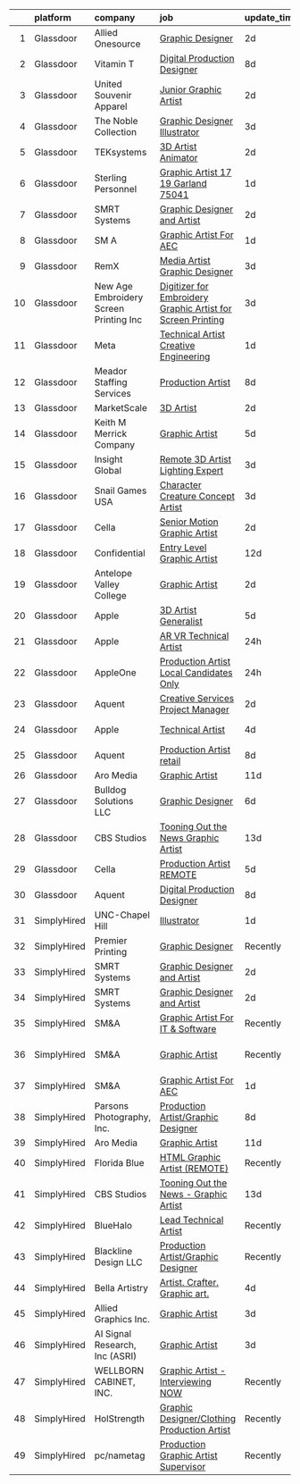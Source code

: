 

|    | platform    | company                                  | job                                                                                                                                                                                                                                                                                                                                                                                                                                                                                                                                                                                                                                                                                                                                                                                                                                                                                                                                                                                                                                                                                                                                                                                                                                                                                                                                                                                                                                                       | update_time   | location                   |
|---:|:------------|:-----------------------------------------|:----------------------------------------------------------------------------------------------------------------------------------------------------------------------------------------------------------------------------------------------------------------------------------------------------------------------------------------------------------------------------------------------------------------------------------------------------------------------------------------------------------------------------------------------------------------------------------------------------------------------------------------------------------------------------------------------------------------------------------------------------------------------------------------------------------------------------------------------------------------------------------------------------------------------------------------------------------------------------------------------------------------------------------------------------------------------------------------------------------------------------------------------------------------------------------------------------------------------------------------------------------------------------------------------------------------------------------------------------------------------------------------------------------------------------------------------------------|:--------------|:---------------------------|
|  1 | Glassdoor   | Allied Onesource                         | [Graphic Designer](https://www.glassdoor.com/partner/jobListing.htm?pos=115&ao=1110586&s=58&guid=00000182771346228b339ddb667d295b&src=GD_JOB_AD&t=SR&vt=w&ea=1&cs=1_27720b82&cb=1659855128385&jobListingId=1008054579692&cpc=D69957E0862862E0&jrtk=3-0-1g9rh6hi6klvu801-1g9rh6hilh4en800-af42e3d52e744af9--6NYlbfkN0CK-8nPx1PXKPyVwi8YM4tCpnZRQ_DYusyN8hYEsp4F2XPfB-QtKAUSL9EmgeoF99gvBOMqQNuWjjfzoSopjUEK90tRf35D9mVcK9MRv7QLQ2LA7pR-9b8NctBIdo6VmrxIeB1NAcHRd0Z1Tx56A3BBjHmmkjJiY2Y1E4dnO-b7I3xVkxPmHKJEug9Yh0oiX_ALtcRZP36nV9OyD_lAqz6JD0kSWhWX-dxLGdzM-5iUCm9wvG5mrVq1BjIMsfSZ_8QbMj_pEiHt3tD-38wr0zgPeNveknitq9SeG6Z4LJHqnfKdz7DP9ozTxjchcytMUxPQcrzi8AvCzj7d_qFnaTdhCIOhhpuzPLP7uy-8WaJxRY3u4gFMNn1D4-xI60wCVUDEmaitndNylASnf0rae1IfHUxe-eTjU9ub7B4sIXT2m5Ni5HXSOb1ICpCfis1RIPpSxUBGsf4OLiSzrWUuRneldrM282o9CTE_JvxdB2emwbAQ6P9j9QWLdpDmlHF6_Zcyi1M2HI8MyxylyNXN9kKajtNcHmKgq1mo7T5MXKlPgwtCBvtYL2uL)                                                                                                                                                                                                                                                                                                                                                                                                                                                                                                                                               | 2d            | Kansas City, MO            |
|  2 | Glassdoor   | Vitamin T                                | [Digital Production Designer](https://www.glassdoor.com/partner/jobListing.htm?pos=123&ao=1110586&s=58&guid=00000182771346228b339ddb667d295b&src=GD_JOB_AD&t=SR&vt=w&cs=1_5d288ede&cb=1659855128386&jobListingId=1008038558203&cpc=F41FEAB56D215062&jrtk=3-0-1g9rh6hi6klvu801-1g9rh6hilh4en800-0b28829f4bd3d0ef--6NYlbfkN0DMrcEu7yrtATojKJA7cEzGQ3FdRGWLh0CZQInL4ECGI6k5tN82kdM0OKoro5eXmjpbPmk1f5YwH-U8sNZ9vwYDSq7NIA3v2pgwkd2khJGuQdhVP4oj6pbmLrHZ5fdsvbQpcM8qrC_W_XGQD7e-BOya_9Z7bGsf_wzHLqtA_-uZOjtuzQQRXHy4GOfUQHv0VpoHGLcUJ21EFVY-yX9tASXyjWbsOwb9_nzbaRZpqjknCw35I4fRH7m56-YveraTkf5tc29_rkPnq9_Tjih-Q8WJ9rDmYBvQRIq8WT9CND1Ot6cgpBKChBFHxM1Mas95kS0KHWeg5F9r0Q_V9qProLkRc7xRzJhJkrqIunY-JgnOSxU1BnY6ivDOAkaTQ0vvdavxETPBEavWxp3bh0BvdXk9oAmI1OpXOKMHiL3kE17NJlLTDx7mNNAARU--RtVDDcvULV3_gL9daESubmYVm5AZ)                                                                                                                                                                                                                                                                                                                                                                                                                                                                                                                                                                                                                                         | 8d            | Remote                     |
|  3 | Glassdoor   | United Souvenir   Apparel                | [Junior Graphic Artist](https://www.glassdoor.com/partner/jobListing.htm?pos=105&ao=1110586&s=58&guid=00000182771346228b339ddb667d295b&src=GD_JOB_AD&t=SR&vt=w&ea=1&cs=1_761c5c87&cb=1659855128383&jobListingId=1008053178361&cpc=6A22310A23505C64&jrtk=3-0-1g9rh6hi6klvu801-1g9rh6hilh4en800-53f62254368600f8--6NYlbfkN0DqtTiBmFnpelE2HvJlzS7KOEPV9kKHHJFBSjR05D1YleUoZXCtCppM1UsoEkezxcaWnm40Ckd5RzmEONSwlIzsy4VHWB4-R3TkrGNry6TFNt2UKrO3rnGwO-nB-l09vyhvGKwLwQ-dEYe-rAKAhDwLHtWV6HPbcfjZtxwzeWzoDnYlIZP4olHXnKncntl44jggQGBNj88bIdGodQyQEf4Osg6TEeccvCL0uNMLTB2BdQ8Nqamud5lptXlyF5DuygIK0eaJ0zHBqmj7GlhQ1cEuq4wKSV9ayF-7sHpk55TiKwbXezOezK9QeSv4k4nQ0bTzoqPBx_ohGqM6X_-bIQ8k1Ley6IpF-OPV6X1NMU4NtXN2z30Mh5B2cZ2zOFtbHNPNiaGE9cNdR6rh7b84R186AU6nIvK0XPqn63NTPb44YiE25nEVwNMfC2C6qknPPGtjrO0QcFEVywc4YLFl9jNs46NHZPeKHRzKjDOM4m6ShGDWGQm2Hb-VE4sIhTRUHS8%3D)                                                                                                                                                                                                                                                                                                                                                                                                                                                                                                                                                                                            | 2d            | Belcamp, MD                |
|  4 | Glassdoor   | The Noble Collection                     | [Graphic Designer Illustrator](https://www.glassdoor.com/partner/jobListing.htm?pos=108&ao=1110586&s=58&guid=00000182771346228b339ddb667d295b&src=GD_JOB_AD&t=SR&vt=w&ea=1&cs=1_3bfa973b&cb=1659855128383&jobListingId=1008050241473&cpc=07D58528F3898F33&jrtk=3-0-1g9rh6hi6klvu801-1g9rh6hilh4en800-faeb56d8098e195a--6NYlbfkN0BQwH7wD2gC4RSkNIv97hJpZ1fz2K5fEvY6JqhS7ap604x0dQkWfTzFOUdK1sLnxDlNFoVuKgfe2U2-vE_gCDOWhQ8ccCjGojzEgP2sgHKmahFYv1ceStdZHV3OtjX_rrM3svPTqfuWypqkSnuC9xFnt8eTc--ky8F4VGHM5jn1SlHHA-pfPGNnFBZFY8cpN1CbB9a77Bi_WOhAK_7OkK8uMQLAqdogqksUBLLkYVZhvyJScvt145MsMKawM_5KmX8B-6X-oLzD0M_LvnpZRkuGVkR6-N-kD1FezAtEbjXQSr4ODsYJXCaMMEohZdGuYnejIKASvSW-eDRSTT7TirQkytFuDXibe_MpbB-fZqGqy7HbPVvKifHVqVK3h0JlKLJ3tTjyZG-Fnb7e3IGloLYlT--frLVHGHaYw-z59E39bgwW_WSv9bFoYOKu6QkCOefRAOkuasQjA3eBDy-2u7QdUsX7HY_36XR8GCIpkWiQv8EMwfLvETjcM6PNMiNpxkJMLIU90wHAuA%3D%3D)                                                                                                                                                                                                                                                                                                                                                                                                                                                                                                                                                                       | 3d            | Reston, VA                 |
|  5 | Glassdoor   | TEKsystems                               | [3D Artist Animator](https://www.glassdoor.com/partner/jobListing.htm?pos=125&ao=1110586&s=58&guid=00000182771346228b339ddb667d295b&src=GD_JOB_AD&t=SR&vt=w&cs=1_065242ed&cb=1659855128386&jobListingId=1008052827030&cpc=2CAED5C921A5F994&jrtk=3-0-1g9rh6hi6klvu801-1g9rh6hilh4en800-6413361a8ab8be12--6NYlbfkN0AuKz8EBO1xHDEL7V2YF9xF3dC_I9B9i-Zw2Jh8clPMK3KTieKealHQMRxLfyLBLKLTFuwySVG6KL-nINX5Zkp1uuK0ch0ofz4rS7fl0yQj6OAYcP001RDB8wfurlZReZzllDKTEjWSOPEKzsF4eDlgiziD9qlf1PK299eKIWgxItct6RVHSekJ_fAoT8LZNZ4fEhfftUwDVn1sD3h5L5W92_i9LkHYI5wYKvs_6cRzuZBRQRn0iu7slqa1ImM6o9H4zceq6oIXd92Np0c4B4h5BPhsmlOQXs1brO_PK7eyfG5DzHaZtNur8nRjHpE1qP9gR1Mrh5YcGfs28hpPRQ1ieEHQoSnZos_cWgivsV9I9EQVCCclr4K3NAwr8nBWxZZvlhKAeYal8YGHVASuwHIPtkQAItU4_ghSvmES8qkWms6JygL-OWzjL0yE_7vuUUxA1FI49QHsWuYgy7Siray7Uu0DzBNCUOBR1anFdjLK7rQI1vDdfY9z4q-GvRJfzHHch5IaQSEogoRJImNPZuXwZlMkSLMTvmFLF4LDI3I4t6PBdjR5OYFMR6TVYKpjVW-BU5rILklVF7hcA8pHKllB9dJPvySQxcWcEX0axGjv0YsSxvjmfbmWcJ1a7pTJPyXQZMEfdQZx5ISLBFOfl6rqc_UDyEiMflYukYTIAJ_VUPE3YesM8kGjpN-gewcFkE8LaGkPRTH27tgD9bydvfa98FEm81P7qVHR1Rh-p-xr2RDPAn-J1rJPg_o1QolW0EC1C6d1BVcmxIUfQxUtYglNQ5azqzbqch3ncKdRXdq9gkhrYgL5fpLw_zoT5lTunBhqcAdaTHoqpilXhswEIN_kirP2p219fx0t0jsKCs-0Nd1szpldMierhYM-SlG0UlIcs-dftrV-TdMosSwLp684hJ2g-r77pHY%3D)                                                                                                                                                                    | 2d            | Menlo Park, CA             |
|  6 | Glassdoor   | Sterling Personnel                       | [Graphic Artist  17  19 Garland 75041](https://www.glassdoor.com/partner/jobListing.htm?pos=116&ao=1110586&s=58&guid=00000182771346228b339ddb667d295b&src=GD_JOB_AD&t=SR&vt=w&ea=1&cs=1_a21d9263&cb=1659855128385&jobListingId=1008056064128&cpc=1CBFC3E34E2A31FF&jrtk=3-0-1g9rh6hi6klvu801-1g9rh6hilh4en800-b677f07073d79913--6NYlbfkN0D7SebZk-5vV62iyVC6UVkRBdv64qPthxR6ya4IZSXWcYIHld6vQKavWG109wzl297tAjGDv4YLLUrxdmta2D282ya8zA_KMDTi9MCNZbvKnDu6h6qnchlrI5tqLTKwI7xv3smsSpmpVwV4YfD-oQpRzuaDSRzmRzO2DWpX_8j591uX1LWOqVRs_imnrHqKtyKNChZAZuSUcBUVfHRAb3M-OjRlwYtaxv9m7IasC3nAVljyD7dKGI8ECFkq6cDSIMe7DKXQe0jO54uPTMuVJLriUY-Kd0-igfEc3gveXClSfzr2_qOslbKl0f3mpw2ftPCUcWPTWRIEdPV4BaBXTm-Z-g-lcEUAjRUcyx4SxdES8q-XnIDn35sSOoAXROBeWC7mkYxBywuErXUNLpNWmMg9VAyLziB3Bh_qsExYiPZBLkm55gNE4WwUc2-ZwFnBdVmfXQ2uaE-8aNLAdL5oK-PeIQIFzC87yMtIJ_FXOpdO3qTJuj_UZEkjqoxbZD8RWGs%3D)                                                                                                                                                                                                                                                                                                                                                                                                                                                                                                                                                                             | 1d            | Garland, TX                |
|  7 | Glassdoor   | SMRT Systems                             | [Graphic Designer and Artist](https://www.glassdoor.com/partner/jobListing.htm?pos=102&ao=1110586&s=58&guid=00000182771346228b339ddb667d295b&src=GD_JOB_AD&t=SR&vt=w&ea=1&cs=1_bf94f0cb&cb=1659855128382&jobListingId=1008053381432&cpc=BA15C3E50D27FFE8&jrtk=3-0-1g9rh6hi6klvu801-1g9rh6hilh4en800-ba55070ed9c24217--6NYlbfkN0CIBn5FhhPwRXtxX900Z6tCbq2X-XKShw3uFTUnaM50aqCldGlF5wsGEwnOTWm7unoFom-rNIZXyFdW0TEj3YtmrjRrAIEB_H_EBE3Zd9K0F0C50fHb6elqKU_DFkceOE7_S2cem7qDSNrwaclqJe1S69s_9mKaveZJyW9lwTY60EYaF_LoEmI4QgBoF39IGHPVIs8az2gEBvGuLKC4PEhMqhLUaEJNaffQKXx0Fsl8n8nqEXUrmIrgbYHmAnYOXhhEiR5LEzKIaikoxvZhCZVfVIAhRgWuk869dQ4ZNTYyM90JKFibcuauPJf7HCWp3xiq_CzJaEY8Hdqf4xu3nAVeqvW5mxWeMx0uDwGNeaHrnMcKdjKmF9_7GUH0L0qhY5mdzih12Mz0QfCJhGzIoR_QUW11Sd7YZT9MW92U3SaQGH4vyPJ50zQjiayaBNY5a0-vNpX0hyID3ENC0J_l4leYGr-JtaR4M4_5fiyaIeLaLjrFfspnsbDi71hIp3gyF4PpT4EiOdlqwg%3D%3D)                                                                                                                                                                                                                                                                                                                                                                                                                                                                                                                                                                        | 2d            | Raleigh, NC                |
|  8 | Glassdoor   | SM A                                     | [Graphic Artist For AEC](https://www.glassdoor.com/partner/jobListing.htm?pos=126&ao=1136043&s=58&guid=00000182771346228b339ddb667d295b&src=GD_JOB_AD&t=SR&vt=w&cs=1_32252305&cb=1659855128386&jobListingId=1008055459239&jrtk=3-0-1g9rh6hi6klvu801-1g9rh6hilh4en800-d589120802840b33-)                                                                                                                                                                                                                                                                                                                                                                                                                                                                                                                                                                                                                                                                                                                                                                                                                                                                                                                                                                                                                                                                                                                                                                   | 1d            | Remote                     |
|  9 | Glassdoor   | RemX                                     | [Media Artist  Graphic Designer ](https://www.glassdoor.com/partner/jobListing.htm?pos=118&ao=1110586&s=58&guid=00000182771346228b339ddb667d295b&src=GD_JOB_AD&t=SR&vt=w&ea=1&cs=1_2bb19a91&cb=1659855128386&jobListingId=1008049697127&cpc=3BA4CE39D5B5DEF5&jrtk=3-0-1g9rh6hi6klvu801-1g9rh6hilh4en800-f9f350c986f3d9c3--6NYlbfkN0CuHSGuDApGVPx9cXRLGO-izRoRBHVZoe6qYcOHefrkjjayppeLopH22wnTycBj1L4SU_zAvpLU0TMHs8YhxtnXgCum5CjH_1PVhYbjqEUYuPSzaK8PFxWlT7BfaV3RxXgqYXDlL0YwPuUijVRu-hP8xUHoMqi9PBDD97adys2ER7eL2yQ0g7moVlI9TWKTikRTCb-90Cfc9A2Zzbfs6vIMkI3xhpiSxOkr4hLbzchUGTJmMK-Pi14853lAF520OF7ZBQeihSmHhtoQ8vqPD3TWBEk6JhtZDBxQTDhPbssyizkUcMfCd3KKs_REBPPHKWN6q80YM3oSNLq2N-giaOFhlwX3XNeKluskMdJZ2CnY85Rt5QNWw3fPNNFICpyOTW_VPJIFyrx8LfQ0ysOGhXAIzVDdfFhriwuMwxioEpmQi7mjFoLfqKrB20Mwi-_gNJ2OXFMj75JDosNVVyZuJLvtzCJyWnU3uNaMGsvSN_VARrbUjxqZBz6TnxYXa-hvvf4jD-ty4KG84XBGoUbSuGE8dlJkOKL4T2Pzuc6xjtGGvdhUSLkiKIDlKcJKdYmQDPudpcWaZw0tp66372nfR7GgaPY0R71P5vPPbZnhrSgw3wA0pzMlr_4lH7eVVNIgwixya_oW5g3Ers9yqAMbjaViCdHElDM9mNSMA115dZZ7AGtFS6rut2DjMneWJ1IWvxH4h9DAHDpLA-N4wjH9ZcxCLsK3Lh323EHe8Tdaaj1ijTfW8cmPBCO1kTwX_U3DAR_VQmUx4ulVU7wSWg64lXxpnSzmdBoZ8jsa1fM89isbD6gGbrYm8l8VtTwYCIjnbZyer-8oxyU8RO5csm82bRKZ)                                                                                                                                                                                                                                | 3d            | Pasadena, CA               |
| 10 | Glassdoor   | New Age Embroidery   Screen Printing Inc | [Digitizer for Embroidery   Graphic Artist for Screen Printing](https://www.glassdoor.com/partner/jobListing.htm?pos=111&ao=1110586&s=58&guid=00000182771346228b339ddb667d295b&src=GD_JOB_AD&t=SR&vt=w&ea=1&cs=1_86ae8de2&cb=1659855128384&jobListingId=1008049784739&cpc=75B6770C194DCF89&jrtk=3-0-1g9rh6hi6klvu801-1g9rh6hilh4en800-cf41bd22f0050c31--6NYlbfkN0CtwOkgDuej6vPfWODMxjOIyNEohQmdYMppGq8y8dOpBhDQGscm3dodUgdIMK95QDiPZ3JZzQBEhBl6ViP1yPSykHlU8cvy85kSpwjEq0LrVVx4vdeb42BKasQQiwf3c-cpbVZ21FipiLBK7wLU6QvXuv4tGWRodH3_Q-QbtNnl-yQpR1UKDYjgBdB772TVFIQyb8aOv8VjlxBsscdO69P1T6K81K7Y86hTR9tKO5juFiGYsgKU5UIHIcshXRikpodZk1GZR5m0fEf_2movJNsHrpjJTJkPesmO9cy5CJOkSWK6hX0ePe5P79l_tFtnFO1iJiwmJDqqfwKHyVH6cA227KpxireWb1oPHS9AbAWDUN0qAsBGfpzvW-1IFTZiTWw9m2537Of_F92U1L7p7KCtVQ6uOMf1MF649dKz2iD36kQjbdoA9-VodG48uIofzhQinHJzOvzIYKeejFjDpzJAehLdI1MAObqPxXgM4vyeNTi_Wi0G17s41FalHxzAzKBY60MOFddjCuwI7aRA5rhH46y5S8Na_qc%3D)                                                                                                                                                                                                                                                                                                                                                                                                                                                                                                                    | 3d            | Brooklyn, NY               |
| 11 | Glassdoor   | Meta                                     | [Technical Artist   Creative Engineering](https://www.glassdoor.com/partner/jobListing.htm?pos=107&ao=1110586&s=58&guid=00000182771346228b339ddb667d295b&src=GD_JOB_AD&t=SR&vt=w&cs=1_b915b706&cb=1659855128383&jobListingId=1008056316974&cpc=CBEBA1A9D941894A&jrtk=3-0-1g9rh6hi6klvu801-1g9rh6hilh4en800-314cb7abd2da0403--6NYlbfkN0DYl4UJW4r1Vl7FEn6T9F-rD9lpC-0oMJVSiWjK_MGUd8e8cHXcpv6KPyjLHZEfqkUjKpU0hMXibp2ldHXflztMYwy5PWjsRXUM8qgSrSI8i6v4AMTrDiSEE8fvXHQyczsvZLsBPgXO4NwBol3QzjF5b6hr5bFyQ4_SuFrGUWIjg1omUFfLcL4Gjliz2PRkDosNB4RGkgINFIppicV9teaZjW8_Lp8NdP-Av-84kIQXHg_IQCr5y4ZjX9C1meEGBAaCIj2Omy5nYK5EPkfyZC9o5XNs2x_lNbTZbupibBinTBtj4WZrTGl1LdElzD8fZKfzjxevl7PufTxwa9SCgpL1HPhhUhLAUTRRH44u2jdHiE7xdKgN_77l_ny6Ss8ydMxub9WrHh-o7dmnHFB071qTDirHoguocbbZb1NlAe2jAOXI96nnm_G-hfpTTMlV5mkdDCG8mZFQD2mRtnWvqQiPSmN2MDffhqOUGUPFFdBPssgOdF5PXYBUVEZqwkXvBxRqwLatvVf_OH-yPe1-7339RkN6WqSwrhAorDF3_KnhngPpcKb936gwPgBAk1jo8brmAROw-ABFXK-9finrNXSLr16NBDITlAwJq3frdC0rARSGdO_bgQKM1AUKxlNAoJGDtCz4El-E3QU9AHn4dZhAGt_gfhvzl4JMy4MpxvfFZiCYlKt9UeuGk4t60xZHjomeIKnXl1fmCEW9JMIedJeLQusopPou_sEiR6BurVA-pilM_3TbY6KJdk3WW419SOdGonCEbtSm5p9hxENV1OrB3cUxm20mvFIq2MGctAPJAET08sucfAJ7C2McaZxV0ikeOGTS03iOcwkruwo5eUlooRAAtLLF0swGXvimauatDmClEuTXyyG6Wm8nVgt2niNbf2HQjywpK3heUxC-Z7vslTeae72O18lyK0o4MhksayC10rZzrjGoOnPx4BArihnW0mJQIxZKmMGWdh5rBBmledsMWVOOmZZM1neFIgDliai_XlpAZKYuaP4CG3z4-6OwUzo9K8lclFQWMfwSVq72nGkLeYCBh1pAERebRVuMKQ%3D%3D) | 1d            | Burlingame, CA             |
| 12 | Glassdoor   | Meador Staffing Services                 | [Production Artist](https://www.glassdoor.com/partner/jobListing.htm?pos=117&ao=1110586&s=58&guid=00000182771346228b339ddb667d295b&src=GD_JOB_AD&t=SR&vt=w&ea=1&cs=1_bc0ad303&cb=1659855128385&jobListingId=1008038473452&cpc=0C139D4CAD5A6DB2&jrtk=3-0-1g9rh6hi6klvu801-1g9rh6hilh4en800-159c72adc70b0bc1--6NYlbfkN0DM5TvPpjQi0rJnyXH8y-iHFqdGt9Ax4_ivJpVVJhVkNEPWwq2DZg0OMI_Skq63EMqByJcdfcPjaG0T0jU1mBwyiiA9DFBoJklBqtgqVQUMDnqeIz1FscPtDm3o46eQk-r27VlwfWP3Vor12VrBj9SKp7MTNX676IlYS-NzNjNmAjbWSqFI2XD2Q4UadCizU-gTHgmpRvjs8EzbIwKG6wr3EfJYHgCIFeFUCAISeu6HM7k6eo2-FFvGSAYn_WPLnXr9O9hslYg67lZZlP7D1VMY422yzdLdotovgs_t-xzVuybYxK2oPes7iYt1AYjvfHmtAVnKENP5qm9UhR0xw-ZN-9UJYFtTQUeVkxtPrifSccCwMUlJ42lZon_iIYUIEjiB7S2H6Ggi0Xp_lOnivSjXoAkxNDV9sPTrRr7yEIQ0Otov6TKP5ZSx9YpB8WzbwR20vbBPjnOHK7eBb7DvAtqIv5VMkrdZfIUvSEgiYiNXxa1-XNVMGvkoYhawm0w5uWE%3D)                                                                                                                                                                                                                                                                                                                                                                                                                                                                                                                                                                                                | 8d            | Alvin, TX                  |
| 13 | Glassdoor   | MarketScale                              | [3D Artist](https://www.glassdoor.com/partner/jobListing.htm?pos=104&ao=1110586&s=58&guid=00000182771346228b339ddb667d295b&src=GD_JOB_AD&t=SR&vt=w&ea=1&cs=1_81f4050e&cb=1659855128382&jobListingId=1008053200733&cpc=EA19F5B90D514204&jrtk=3-0-1g9rh6hi6klvu801-1g9rh6hilh4en800-5be66ae8cd75eb4e--6NYlbfkN0BIoDLWkpu4A5JP4nAjUY3a2yEP2GbIbjZh6-EhENVclxPoN_wtG3SDb9bWghqdSU2n2mv8_LqPvxn6ijR_sPJRffndZoQ0YF8XVqF4uOt2tHVK3zcbUQEyfk8tHwlSgViJ4bUBiBnUd65ZUrIJJU0avyo1kyi5Lnt8hG3L6vRv5RTbZv19x8micwIQyRGzlNCCJvrPnJHGIcC-3jkZwcf2PID3aQh5RXMpY4VaKYg97hgQZWNm0hrqjLq2YhjaH6NZizzDT36OnLGBaTngyPa1S-9ZBgWCiLHHkKR148epYOX-aVPWmxfjuJ-TV3NxFilkQdn654d9shQ7WEvM-dBpM0uTP3j2JCVusuN3nj_7Uqvc9PafAQHevyDUD3rUh2O_vfofl9saMHdgiwZse-NKyYPgh6zVMoG20DCj38BI7X5XgZugwvVVvkBCcwXxbS1jw46C_qtMNMovZKvS2IbnXg6z29tpWd_FjrV2dijPwHEIWyY576d4nFrZVyZHMd5zkQDXO-gkNQ%3D%3D)                                                                                                                                                                                                                                                                                                                                                                                                                                                                                                                                                                                          | 2d            | Remote                     |
| 14 | Glassdoor   | Keith M Merrick Company                  | [Graphic Artist](https://www.glassdoor.com/partner/jobListing.htm?pos=101&ao=1110586&s=58&guid=00000182771346228b339ddb667d295b&src=GD_JOB_AD&t=SR&vt=w&ea=1&cs=1_33313408&cb=1659855128382&jobListingId=1008045012417&cpc=3048954C0A0E4D25&jrtk=3-0-1g9rh6hi6klvu801-1g9rh6hilh4en800-fbc22cf0e636a602--6NYlbfkN0D_KRozbKJx95I3LRYgbj09bqBDFeyQG4s8tCOB31p2DGPWouQo4S-5NX1BSA2nTw0_ORWVUgjJc-S8yLWhZu5_ezP_hvw5DvfVCLJ5c83nZ2PfVdzERVvzMldKWAupD5ygP6FzbIWw7vSB70agLNT0fBZMU_3MBSvYtHRCFNWdwXNNC92D3QOPF5qqy8-MpPnS6bokHsItRYqvKsqcO0L2RmOvxXXzOY1LiAflaP5wUil9d7tPLkD1-yQcaaZ_oLunNKdqGBlOhcFt_UcjkoaewXc2WxtZ4OB96-iEw8I_ea0JStZq6sX-QuxXlfmO7AC3EzzC-Po5LRHLI2EX6ZgMA8xNQ0OBRb2rS6Ko4QL8WfspxW4QIZISwmGsBgi34VlyicahFDX15nyJUhy0bD9_He50I5_yQq2Ot1tjc05QJLeScI61eq3RiZF2m8QMQkvM-rRU3AcSVNQ1NfaTvxa2c7yn49kWu4SVp0VTyyHAEdgy9IEZ2YgxWQjs8i263i3tYWk8sDTZtw%3D%3D)                                                                                                                                                                                                                                                                                                                                                                                                                                                                                                                                                                                     | 5d            | Sibley, IA                 |
| 15 | Glassdoor   | Insight Global                           | [Remote 3D Artist  Lighting Expert ](https://www.glassdoor.com/partner/jobListing.htm?pos=120&ao=1110586&s=58&guid=00000182771346228b339ddb667d295b&src=GD_JOB_AD&t=SR&vt=w&cs=1_b0107704&cb=1659855128386&jobListingId=1008050104792&cpc=8795CF9063CD573D&jrtk=3-0-1g9rh6hi6klvu801-1g9rh6hilh4en800-07a40cd664798f6d--6NYlbfkN0BKkHZu3wF05EeDimN_p6sYpKCMArvwa95YdH7UpkaBCqc7l59ErwqcnbLPb4b2tZhUsZWRQ0wcet9YOHtd5qnB4bLl_g01TYGgZ1igupunvSz584XG-nk26onDsvjkIsWSSSjw8X40pizQyxTy2eNVjpbaagBIscjpH3nJ-QqQxUQ1GcBuHQ3T8p20-q5AopcZr1z4nsrQdYYrAgsyfsj7Nau3Qxj3UmlsC_P6j944tnfj_KoF_ndoBp9dx8aAUvX4Zi4PwnoRC_thNBElWLpLlWNd_vWUzyelCMasM8MSdD53hevJHn_R61f0aHnTonGnYOJXrNYI3mRvFJD5J_quBsTMC7wQBnAvRV92IgC5y_lkAy9dF7hOzARjy5C2BKMxMDQQfh27JssLnnBtPkOhpjTSygMNs4vgnfrpHmtv4k-i98DxFNLuV2NMda1q_YfKUWbC1vCCnYNiiA2udvT6MZrbgCBi92xMnPHubyJYBA%3D%3D)                                                                                                                                                                                                                                                                                                                                                                                                                                                                                                                                                                                                      | 3d            | Seffner, FL                |
| 16 | Glassdoor   | Snail Games USA                          | [Character   Creature Concept Artist](https://www.glassdoor.com/partner/jobListing.htm?pos=110&ao=1110586&s=58&guid=00000182771346228b339ddb667d295b&src=GD_JOB_AD&t=SR&vt=w&ea=1&cs=1_bbaca95f&cb=1659855128384&jobListingId=1008051210335&cpc=F41FEAB56D215062&jrtk=3-0-1g9rh6hi6klvu801-1g9rh6hilh4en800-1a82deec2987f311--6NYlbfkN0Cw7niSvkhlOnyUOIKh8iEFaGQrF0ehIy67CPytvastGYk_IgzV71b1-iX2NV0uWwHI7WoHVxivAnR5Xh7ATi3VDlaEOk4GFnLEXjyWtnsJ1SFOlFrqJa4BcKKQfnRgdj_-ZIYBQIfpKkc-CCRgh4wcNfjqCq5MkWmh5RWg-9B-YgSCqc_KAHUq7xrculzsm0n1qGCNSzXcmHzP59CRuzUD_jJld3jb49IDpwax2uYsaF6MnO0m5roQlajLT0WDnxmD85Qafc1dO5de8bDuL7FRbujUC7ncDlS9VEsSuwu1FZzhvqhHAqm4rlAcSYvqMVi2N9J2mulfOB_Nn4uj0jhRN2fCg2X4VYgiOGl_WziYPa_lrlpxdDEfIM90oRG5HR11utZ-5rt2VIWKWaLpXAFeve7d5NV34HqpP16NdtyAGmfQvHz2pzYjiB7v9dcS2xoWv-efXnGe-irnHku6NZq9)                                                                                                                                                                                                                                                                                                                                                                                                                                                                                                                                                                                                                            | 3d            | Remote                     |
| 17 | Glassdoor   | Cella                                    | [Senior Motion Graphic Artist](https://www.glassdoor.com/partner/jobListing.htm?pos=113&ao=1110586&s=58&guid=00000182771346228b339ddb667d295b&src=GD_JOB_AD&t=SR&vt=w&cs=1_7bf3de6d&cb=1659855128384&jobListingId=1008052469335&cpc=F41FEAB56D215062&jrtk=3-0-1g9rh6hi6klvu801-1g9rh6hilh4en800-52b90408754f5b4b--6NYlbfkN0ABL5jwqrJX8j4-zsE1pdctockIOMh3bUiDojLxDHSgft-IBPHc-ugKxXUaFJpc9denTm2f3-Q7v3os1DzP08ZrQtxIemrVKQNUpaNc37uy2sh_BhhdKx0DISoXBEv13akgY0AhLSMusspjYthJQ3DjgFQOfTdvFUg2wJTTv1i_R1TreqUoOwKn9uXOpBmX0aTeVG99d5OQlkzGAZw7SYcGBdXVe4u05bWMatGBwusQ2oR-pwWstwSz997pGk4jM633H3ahmYwsbGbUAE76_gzAXTIom9Xi_AoLBZv3E9Y9ndc4XeouZ6KSzurGlxF1gvQH2uxm08PkXfN2Xz3lOdDOKr5iRBIm9WRE3YQacFNwC0ReoftEUvc3JM8J_X84iPvKDb8UZSCoNc6amJT4ApocQPK1L4BBqkkkKeAOUmSTrJukgir4pj1WtGgIlq6QVsYCiOcasCxIZUTEvUPAGu0R-iG8FGq0RPKvzKXchCybuHhgGjgW4cU99Py5UGOfjxqDelMyexIBYOyZgAC5R1dYxeJi_KrwyKQexTQX2hPc9jOMhD93hG3AvoZA2hAnHBXnYKKg57c_DP3kpVknM8bJL4dvq-za1itTAXQ0xRkun1j_L80-cGFYd2w2k-Z4H4DMZSnvy9uevIIx-7IcdplhZSbyiH-izm2fayx2CLnm78FwfJdlpRedNm7LtSFWwFHSDmMKWqtCzWRT-WZ1t2ijm5EsaRZSe4b-sxV0yhXTzcpJweaiDT71)                                                                                                                                                                                                                                                                                                                                        | 2d            | Sunnyvale, CA              |
| 18 | Glassdoor   | Confidential                             | [Entry Level Graphic Artist](https://www.glassdoor.com/partner/jobListing.htm?pos=106&ao=1110586&s=58&guid=00000182771346228b339ddb667d295b&src=GD_JOB_AD&t=SR&vt=w&ea=1&cs=1_61867a56&cb=1659855128383&jobListingId=1008028808366&cpc=39A4E8CE329AB187&jrtk=3-0-1g9rh6hi6klvu801-1g9rh6hilh4en800-353136e807c7c29d--6NYlbfkN0AX-lBgU8KuXsmgRCu9UY6EVVTYFL0JwsxsOZU7c80IsAx6M98STDQB1TAAOKLnbUg2mbEK6qctpxm4B3WMms_dV-koVhrrLKMlvZI4NAc4DV3HgIliMiBdIjp0PNfvbsR7pkyQw5bQQ-Xei7cdrZFRXD2vuQ3AVzXnZlx5f6-BicUF0WefUdMTX2Yz5SDv0R9mSwK1E1_ZWAg0ss0PEjIhd9d3HmqRdkfRdZx-07km31lrc7VPGNZxJi7k0yvadTSslTvTir8mUgJhj_fjXCEiZasv8IgndD5DAS24gtn0WisX23mWh7c6dZUd3Ip6DP_H-JHloS4a1-w1W5EBkGHSyLETfVIg1EgZQ3KzRSZ3iowoGlozjlD2GLDBZuWgOQxxKSPwqAJGNzQGUYr3dvqBQ1yOcH6XmwwltTYRxenrXF2dnOx78cvUSbd4ypAoPvr469l3qYANnaaz6IbDgNZ8qZ6-wualxtqtb4ZVLa9e0RyQ8Ir2laDN_K5Ha2u2K2FsL03snhm2SQ%3D%3D)                                                                                                                                                                                                                                                                                                                                                                                                                                                                                                                                                                         | 12d           | Corona, CA                 |
| 19 | Glassdoor   | Antelope Valley College                  | [Graphic Artist](https://www.glassdoor.com/partner/jobListing.htm?pos=129&ao=1136043&s=58&guid=00000182771346228b339ddb667d295b&src=GD_JOB_AD&t=SR&vt=w&cs=1_29cb759a&cb=1659855128386&jobListingId=1008054358291&jrtk=3-0-1g9rh6hi6klvu801-1g9rh6hilh4en800-590fc177795a36b5-)                                                                                                                                                                                                                                                                                                                                                                                                                                                                                                                                                                                                                                                                                                                                                                                                                                                                                                                                                                                                                                                                                                                                                                           | 2d            | Lancaster, CA              |
| 20 | Glassdoor   | Apple                                    | [3D Artist Generalist](https://www.glassdoor.com/partner/jobListing.htm?pos=103&ao=1110586&s=58&guid=00000182771346228b339ddb667d295b&src=GD_JOB_AD&t=SR&vt=w&cs=1_0add8faa&cb=1659855128382&jobListingId=1008043315424&cpc=8795CF9063CD573D&jrtk=3-0-1g9rh6hi6klvu801-1g9rh6hilh4en800-1b9bc4abaa9c16ec--6NYlbfkN0BvKrLyj5gPmtZO9T8euul8TCxuuKNOtzRJOomxnwSEodTz2Bc-sPZlt2Zgji_QUXFzD7dtomGns_hR7wA5qROeh1D0sSdCcCTzAlkilmqfzZjf8ww35AV-QWcUoZrGI3Q6Gqv4YHd7SsjDwQNLX9uhCDLZdnCczIOOBDLWL-Pr7vPlVE2TwAWsHMXLn5oT9EMK0AHVbTyayEAIkUNzp0FOeg-HvTxgPS06XL-m0NoasxlsqXZyfGt9UdhysmR2TeKrdZoQ7KVHH07Ft9YiffsIOLeANZJF3DSR_DzOlhA8Df6GorFpzqqeQgnAunLu6qAaUfhETVQbVp5tRkVZX23BsoAGUZEvSTLyRQOLGEQeiaxYrTL2wx8R6zZOTSLUSJIQsShKQL8L2r_twIdH8CuV_L0MKmm5XJKIRlcbmUmSOY4UHqDAu0NBk59mpwBeeUczJVca56CAWJhWvCbMwTUCEMMth4FROwFUBlcp8wlQ1pnI4hZzyLt3PeZqXjRen2GmU4FGETUZS710VI16HmlLnRvW_GojX29CiyyzfXWf2ya-7IYv0ScM086da3VuRj-70V58Lk1j-Bl7-cyxPXS-D00GRPjjJ-rLPJFN_aKpRmhN9s1JdPX-mSbWVyX0xYkk-Y-4-uFzsv-3bDM3tqGqU6QKLLrXqe4NUN6EsXBXtCZhLNjCorCcr0fP3k-Oq9-jOMJSHSxJBHnDA0G_lKzqDKprhQuph2SbCUW8qO3CeV3-go8EHLA7O4aJoKeUvz-CIvL_T37zZLYtCFTgjVAr0VU32ZE-yQenHAVz8_8scM9ujFY_tDSmbseuIh9GRySwIOoUzSZ1PokV58OvFb7tGzBAJ4yXcyvXGqqnyWxMVsNNwWuROOHQVzc-uOarTYTDBM6y188sL-zewPnJmst3F7YwO3wRi_g1BEQu2haueC_baDH-jMnlE3Lce9c3C1A%3D)                                                                                                                                  | 5d            | Cupertino, CA              |
| 21 | Glassdoor   | Apple                                    | [AR VR Technical Artist](https://www.glassdoor.com/partner/jobListing.htm?pos=109&ao=1110586&s=58&guid=00000182771346228b339ddb667d295b&src=GD_JOB_AD&t=SR&vt=w&cs=1_089932dc&cb=1659855128383&jobListingId=1008057519531&cpc=F41FEAB56D215062&jrtk=3-0-1g9rh6hi6klvu801-1g9rh6hilh4en800-6828e0b0ed8ec9bb--6NYlbfkN0BvKrLyj5gPmtZO9T8euul8TCxuuKNOtzRJOomxnwSEodTz2Bc-sPZlt2Zgji_QUXGvcv-e3u99qCr59X6Yf61nnfkwZzZxivNSNjSQjrL4JB89BRjvagDroAoyJMmjNM6BcnBdKNpi37SJuwNaJ_G2aMYazYgAx_OLN9CcThcrLcGhW1oH2X8rptOxBSvKOiKUOSQ8ebqkJuBW2NAL6jKWY9En2QnZV8bXXFs99sB_4d9QCCFWwWy8GvirIVQXnWhSlfNYHJkAQuifW0GZd2L6O2UomY0mFJTBywwwi2MYtK0Byb8DFT3UbZiQVltqMk2bzlFSW8JMwTfIEgaZ7E_CElwNxvgXdd4G0GL8HBvkf7UOHs2b9pKN8C3Sv7CnF7jtBQQ7V7NY-LcdZeY_8yIWA8qnCUOrVxxyqNJcDkdTtNfQVoDt9VQeUtyjd2VI8QvMvm2KdH-xps8_ztaz5Xf6Gj7Api32kOTDZOFJJ-V8Q2P0gFDuZYcZ8Nt1xOH62NZY1CU7X-MZAQSQGMGuxJmR_kUWFLtXvzrGV4twBFC1H_Mw1LU9EOhPKNmStT4YMDpDfDwXUeNHtv1vWq3R9JHMXdUtvdpsTXgT9oLdSQDOm1vNpQT4g9KxontU_Se4aMOtZ0I57iheHEFMu2JYdE-o4uMqC_oe_a_p3UQ7NC7IEZjdQ6s1P0zaTbPJuPuQqWj38j0qOQyXMKgor7eBxEJbHEjQuH0NJjhg96bf6bjt-CicqmXEQ7JvtvMgG4hx_Jp3lGKZc280y4YxXsM3iZz3GynyZDoV-yReYuIUNDmiPtqf9fohMIGtjHFi-liDqgOSFL75-qu2w1-RnVq9IjlPcG_krCO_wyzv08pd6IAKEKT0L0i9Z4fURsrNy_0vDEBL5m-czbpQ7bhqxZZIm_TkusMUvsMkG_m379SlMvVhBRoiA3gp6ywft44gOHmv2jtO9m3cvyRhCw%3D%3D)                                                                                                                  | 24h           | Cupertino, CA              |
| 22 | Glassdoor   | AppleOne                                 | [Production Artist   Local Candidates Only](https://www.glassdoor.com/partner/jobListing.htm?pos=121&ao=1110586&s=58&guid=00000182771346228b339ddb667d295b&src=GD_JOB_AD&t=SR&vt=w&ea=1&cs=1_f554e094&cb=1659855128386&jobListingId=1008057414294&cpc=AC285F3A3ECA6BB0&jrtk=3-0-1g9rh6hi6klvu801-1g9rh6hilh4en800-0a188e76432ba8cf--6NYlbfkN0Akmm0SHSm6KXMG3PLe28cvsql5ALZY-VGg2iXYcU3b0_QqRwb6uEYTLIurolMOrvymuUQD9sjhRPXGCgHRHsjLcL1EOjtcp0tGXui2CUWcZkeYoOe3eL-YBHtMf4g8voU1t95SD2yVZ-pfVcGMlytA2LTug0Cd9qSLK-ARv_frq0MlI4o7XoVqVdvIzQrgSrdsx8lRqbLVcYVX4IklI8GILOD5SWDHeca8XTY59aeBngmeHtZ9owtay7nTfp1k_d-cr68isPp6zihLQIofB4IBXqyT7vSTF3uInfWURTNV2qo5_-5UH4_XctjLrVOWXcaKr8vd-vrIOP7kLEubSdCEBI2dBXBCDOpJ1M5kRA75u-RXrMBhLa-EsOmXBk7DOefTPfPzLd_2btOTLFMNl29BHkD1eLUxmBymEQKczFc15RpwsQuN5qKQGSQfHCXTuqwBGjb_C0NyNCveKFuou-YHrvIss0W3r4TDgReTJleBzd7VzCHauKlSeFjCeC11nOzs3D2-Xav3kigJdS02dS0l5SJgcB7ZkfKk_sAAumyyqVr7lO5Z9yi8j5FRYc7Xm_tllBFdqhLQnw%3D%3D)                                                                                                                                                                                                                                                                                                                                                                                                                                                                                          | 24h           | Oxnard, CA                 |
| 23 | Glassdoor   | Aquent                                   | [Creative Services Project Manager](https://www.glassdoor.com/partner/jobListing.htm?pos=124&ao=1110586&s=58&guid=00000182771346228b339ddb667d295b&src=GD_JOB_AD&t=SR&vt=w&cs=1_ff17c7f9&cb=1659855128386&jobListingId=1008053369788&cpc=F41FEAB56D215062&jrtk=3-0-1g9rh6hi6klvu801-1g9rh6hilh4en800-813b3ad8211abf9f--6NYlbfkN0DMrcEu7yrtATojKJA7cEzGQ3FdRGWLh0CZQInL4ECGI9gD0Wolx9R2EDT7B77c2cRjtby2nZtUMsSygp-m6cztpU-2TOw_Q8oLFhmtrKQ33AdsuBAGtAgk69k-X2Vne3fvfY-z-Xe98C03hEqQs_iNQ7OQIQlqeb0_Wq4Dl62WL948fG4eeqjvPhcAMvRfgMR_VuWlsg2r_rtGNkuKidcXcdq4fPslBA5NmidymDc_1P9jRH4YPAaC9omPK4NdpFeHFKs0P807PuKiBTFSdZyRumGSgWCmvHzV2NlAdyNZzjs3puctUCH1qHpdHuPbaNk9mBkO6VmtRRunwWLcKyfIghUNOsX2_nGO313zJseWNJiJni3_nOxxCWt8UEcDDUi8KUNzlXllRYe8b3QUiXY-aphQtayCMco92Iv9gPToE19pCG5LQYh5qS6c6uKl9Fyi7-M6fUZh1w%3D%3D)                                                                                                                                                                                                                                                                                                                                                                                                                                                                                                                                                                                                                                       | 2d            | Remote                     |
| 24 | Glassdoor   | Apple                                    | [Technical Artist](https://www.glassdoor.com/partner/jobListing.htm?pos=114&ao=1110586&s=58&guid=00000182771346228b339ddb667d295b&src=GD_JOB_AD&t=SR&vt=w&cs=1_ac875b39&cb=1659855128384&jobListingId=1008049134439&cpc=AC285F3A3ECA6BB0&jrtk=3-0-1g9rh6hi6klvu801-1g9rh6hilh4en800-85fae6a6c4836f05--6NYlbfkN0BvKrLyj5gPmtZO9T8euul8TCxuuKNOtzRJOomxnwSEodTz2Bc-sPZl5OJ9R4TJsNd5tzvmuj0dZdRfvorjr3zd40LLU5zpu-a6g_8q0a3Uw1Xm7vBqWEagQjeAUwfe3pKpxmOKyd__zvHim9EJmOMpCzdhc1nfpeGAtXu2AZ6kBsv1xnIiJo_wvHoPtj9WZW9XAIVePuSkxo5CallQ7g0vbJwQcwvIzhaDody00_g07HBSTQQId7-PKzC63xNeTyC0yYI_opNq8vkXZQZyhhn5bvNPJ0AxFQfomoG7HMcsb4AcJBVpyUsvMLjHj30PBMNM3sDyIEdNxnoy25z6dSnrb38P5FdR4mzwwFKvNTVfZGdprAuzaUwZg4sAigi3su_wcwK4V-aH7u-nJEV733u4tNKbzr6lP8Q3foInH4D5aLfCHK1wRA2hl-DD5p6W5JIJQulPfHvtoA0sbmU2gUYE5-AvycLix1z3yyV4e0w9QeJmsDrsuJNxcboytH3uVhORT9tESr-gp-FQFea0K65yHHs4gW2sKf_9wxmNv6L033Uv8b1SE4Fj3NyUCrd-LxMI3uq_kxl_R5SDhst6a-jEzhPCpfdKFPcCKsMSuLPeG5GLDM33aN2s8hi_8wR_OO1EJ3vYyBSpR5ZFdkftRcuMKSgVyLn8D4FAepl6Jk6Bpp72CVu3LN2lDbXuE3kuTtv5XsdQC1i4ZZb0UDVYhMnNRFnlvhco01auM_Gl5-KIkKkm5lOQ5DEXNHA1ZKoi5laoyZ-uxM02BYOGdxKyo37NluJEm65OZNXfnx211YqFMc_Gb9bNoXoCk9VlrQKK_G5EztPfGouw-J2e4CnvJsp3ZKYYGDVHuB0ENRWYA8dbjQD6pOfY_Uaa9SVL0jcmxkXhILMOWBbNd5tTlSprsIM4zkSVl1cm7t9BwqsVv8WmzNPwLtsHIUtA)                                                                                                                                                    | 4d            | Culver City, CA            |
| 25 | Glassdoor   | Aquent                                   | [Production Artist  retail ](https://www.glassdoor.com/partner/jobListing.htm?pos=119&ao=1110586&s=58&guid=00000182771346228b339ddb667d295b&src=GD_JOB_AD&t=SR&vt=w&cs=1_23d8c2c6&cb=1659855128385&jobListingId=1008038667589&cpc=F4EED0218A761C36&jrtk=3-0-1g9rh6hi6klvu801-1g9rh6hilh4en800-697ac904ed02843d--6NYlbfkN0DMrcEu7yrtATojKJA7cEzGQ3FdRGWLh0CZQInL4ECGI9gD0Wolx9R2v-Aex0-GK07GDDYnO7rOFnCVBDmb_lc9L7CyvY2vvEGsBl3Bwu1pHurXICVIbvAMMJK8J6mDZef3OiTk3PLVBTq1ueUjWDvl8jb7NcLBNteqkyO-YjSwApoAwP4U7morXGvMu7_HnsV2ZCqzkXen_HUIC_dHx6_QrOJzwGcIyRMt7h6y1dXbCBVX7NykIFEDMx00AXhw1beDILm4Z-I6_H2thebfOZGVUSQKG991NXBoiTEWoflHcJCYPF2C2qH4tH_vxbJzTnEZMhISK43rt0wNTJyFHk3Z8n6vR8Dy1qtNVq2dIRnYLMzaxHA0rduqdaaX-4BYdTqj_9mZJmHug7cAaQ9uK2tZQ2ramB68as3KK5lpFuY2dx9owsyOZhYWttuwLSzvzjM8nvKN-WQiqA%3D%3D)                                                                                                                                                                                                                                                                                                                                                                                                                                                                                                                                                                                                                                              | 8d            | Pacific, MO                |
| 26 | Glassdoor   | Aro Media                                | [Graphic Artist](https://www.glassdoor.com/partner/jobListing.htm?pos=127&ao=1136043&s=58&guid=00000182771346228b339ddb667d295b&src=GD_JOB_AD&t=SR&vt=w&ea=1&cs=1_dc77d568&cb=1659855128386&jobListingId=1008030883161&jrtk=3-0-1g9rh6hi6klvu801-1g9rh6hilh4en800-41e596919d0c4bab-)                                                                                                                                                                                                                                                                                                                                                                                                                                                                                                                                                                                                                                                                                                                                                                                                                                                                                                                                                                                                                                                                                                                                                                      | 11d           | Remote                     |
| 27 | Glassdoor   | Bulldog Solutions LLC                    | [Graphic Designer](https://www.glassdoor.com/partner/jobListing.htm?pos=130&ao=1136043&s=58&guid=00000182771346228b339ddb667d295b&src=GD_JOB_AD&t=SR&vt=w&ea=1&cs=1_5de41dad&cb=1659855128386&jobListingId=1008040593625&jrtk=3-0-1g9rh6hi6klvu801-1g9rh6hilh4en800-92a378b6144ca980-)                                                                                                                                                                                                                                                                                                                                                                                                                                                                                                                                                                                                                                                                                                                                                                                                                                                                                                                                                                                                                                                                                                                                                                    | 6d            | Remote                     |
| 28 | Glassdoor   | CBS Studios                              | [Tooning Out the News   Graphic Artist](https://www.glassdoor.com/partner/jobListing.htm?pos=128&ao=1136043&s=58&guid=00000182771346228b339ddb667d295b&src=GD_JOB_AD&t=SR&vt=w&cs=1_cb81e156&cb=1659855128386&jobListingId=1008025227188&jrtk=3-0-1g9rh6hi6klvu801-1g9rh6hilh4en800-a5023c58ebcda7d6-)                                                                                                                                                                                                                                                                                                                                                                                                                                                                                                                                                                                                                                                                                                                                                                                                                                                                                                                                                                                                                                                                                                                                                    | 13d           | New York, NY               |
| 29 | Glassdoor   | Cella                                    | [Production Artist  REMOTE ](https://www.glassdoor.com/partner/jobListing.htm?pos=112&ao=1110586&s=58&guid=00000182771346228b339ddb667d295b&src=GD_JOB_AD&t=SR&vt=w&cs=1_52f6c0a0&cb=1659855128384&jobListingId=1008045051878&cpc=8795CF9063CD573D&jrtk=3-0-1g9rh6hi6klvu801-1g9rh6hilh4en800-3b1be12b10312e8f--6NYlbfkN0ABL5jwqrJX8j4-zsE1pdctockIOMh3bUiDojLxDHSgft-IBPHc-ugKxXUaFJpc9ddpyUgFYxnN723ccAh6TK-0I9BDmUBhPzTUE_HWYwyVSDMb4Di6NmNssLZujqDrDDtuzBIUH_Nm0IzEJ08Ylduml_CVEFws4GPFlu4SaZzn04FEDUtme_2kcbmnCHMX68rql-MOACnYKE4uKXT88sQjUbvv1qsBZfHkYgAielSFAgVMgbZjrGUWzBVrviBZm5fl12Cqx340PUL0a0oS72gHB3TX80vW4ZAo3cPurSdvWKWQuj5QLZdwOb1qc_QUTnBW6DNOmvckDUbnZaZjNJ5DLsF7TDEx7oDfeRgLEf3MjEDQp9EFmwi2AnZ0nGn5SJtlRkZrUgCQnXQ2MlvpXWWLaWw7VAcJP8B3I_06JuZrkRtlPhmSbKcG14HkQPjHyvp_fDGIhRWBfj9DH0MNQyZ37uQV_AeBpCENwViLYtYYYmdj54UGos9pIKwDd5PfCn5t_ot116mh67x172p50KlF_1hfQ69gehUwz0oVuVJ9ZGzbT-Zg7sT9CEk25UNCZaNgrLI1yh9cUVddv-QqjRzY2IpEvwcfHx5Gze4E51kkIvV3_vU1QIl8_8hnhej6ags-dryYoRHJ0zoKDPPdbXtPz0e1VB2GpTJTk_8XBShcwlm3MLhSojRd89dMsA3F__CEwPE9WTBVt9ywYSW-CM6W0kFtWtA3eyhkqenF6MTgylosSGuYJOOE)                                                                                                                                                                                                                                                                                                                                          | 5d            | Pittsburgh, PA             |
| 30 | Glassdoor   | Aquent                                   | [Digital Production Designer](https://www.glassdoor.com/partner/jobListing.htm?pos=122&ao=1110586&s=58&guid=00000182771346228b339ddb667d295b&src=GD_JOB_AD&t=SR&vt=w&cs=1_aa8b0ce5&cb=1659855128386&jobListingId=1008038667246&cpc=AC285F3A3ECA6BB0&jrtk=3-0-1g9rh6hi6klvu801-1g9rh6hilh4en800-9fd33d793e98ee79--6NYlbfkN0DMrcEu7yrtATojKJA7cEzGQ3FdRGWLh0CZQInL4ECGI9gD0Wolx9R2EDT7B77c2cQC_n058RAr6Z-T1ZvHBGLNOg9RuxyuvnXMR44rD0vOBvD98NA89S0_fqUf_QvebPaEUcEpyR71mu3ANugTbMkiEKNZmZlH4jVL5nZ8Z16JCvxkoJ0MJc4OZQ2F9GMF7HxKcKDDv5kq7hbJlVTB45SLNKrPtjuBbGOu-TPU5Sqmhcs3lU8SaupXg3ReBcUvcns9X4xekq8qo7_kcc5eg2ZLZ04iUeBlTJtBYVN-CpeupGTrXGnQ-JWGETPxZ4qik1b9sL-Pp_KdSmxUjOaeZkGX-rYt8ZGNLLP-fDaZOCeE6KlCvgOVAXiXO_WQ93lQ7XmPEiLsfI_hkDUGRquMBpv4ZduGoAi-7Lm7EIx0bTF6UbWwK5xwbNJFxUXGja3WqKrYt5FCiH4-NQ%3D%3D)                                                                                                                                                                                                                                                                                                                                                                                                                                                                                                                                                                                                                                             | 8d            | Remote                     |
| 31 | SimplyHired | UNC-Chapel Hill                          | [Illustrator](https://www.simplyhired.com/job/C7mpLTgVzNnqrdqQCHhHvxHOyILOnjz20mG2z2t8ZNrJXvCh05JvHg?q=graphic+artist)                                                                                                                                                                                                                                                                                                                                                                                                                                                                                                                                                                                                                                                                                                                                                                                                                                                                                                                                                                                                                                                                                                                                                                                                                                                                                                                                    | 1d            | Chapel Hill, NC            |
| 32 | SimplyHired | Premier Printing                         | [Graphic Designer](https://www.simplyhired.com/job/3JS3XqhJemTYAcFVvFbFlRrhXOyPatnkbqktUxj1NpodYUBq-H1GNg?q=graphic+artist)                                                                                                                                                                                                                                                                                                                                                                                                                                                                                                                                                                                                                                                                                                                                                                                                                                                                                                                                                                                                                                                                                                                                                                                                                                                                                                                               | Recently      | Brunswick, GA              |
| 33 | SimplyHired | SMRT Systems                             | [Graphic Designer and Artist](https://www.simplyhired.com/job/UBprmK2vdsRUQ1C-d9Vx6OOX423AeB9C465aiUvbrIo2O9dpl3KObQ?q=graphic+artist)                                                                                                                                                                                                                                                                                                                                                                                                                                                                                                                                                                                                                                                                                                                                                                                                                                                                                                                                                                                                                                                                                                                                                                                                                                                                                                                    | 2d            | Raleigh, NC                |
| 34 | SimplyHired | SMRT Systems                             | [Graphic Designer and Artist](https://www.simplyhired.com/job/UBprmK2vdsRUQ1C-d9Vx6OOX423AeB9C465aiUvbrIo2O9dpl3KObQ?q=graphic+artist)                                                                                                                                                                                                                                                                                                                                                                                                                                                                                                                                                                                                                                                                                                                                                                                                                                                                                                                                                                                                                                                                                                                                                                                                                                                                                                                    | 2d            | Raleigh, NC                |
| 35 | SimplyHired | SM&A                                     | [Graphic Artist For IT & Software](https://www.simplyhired.com/job/kdZ8sEj7C5yol4XefN789XrmmBNO-QtDEYL8ltz8h1KdkIp3ErPT1w?q=graphic+artist)                                                                                                                                                                                                                                                                                                                                                                                                                                                                                                                                                                                                                                                                                                                                                                                                                                                                                                                                                                                                                                                                                                                                                                                                                                                                                                               | Recently      | Remote                     |
| 36 | SimplyHired | SM&A                                     | [Graphic Artist](https://www.simplyhired.com/job/eXeoASlCWarYZM7d4rHxi9hcx20SsDeP2nOb2NX6GJFpSuC_ewUGsQ?q=graphic+artist)                                                                                                                                                                                                                                                                                                                                                                                                                                                                                                                                                                                                                                                                                                                                                                                                                                                                                                                                                                                                                                                                                                                                                                                                                                                                                                                                 | Recently      | United States +4 locations |
| 37 | SimplyHired | SM&A                                     | [Graphic Artist For AEC](https://www.simplyhired.com/job/5CBNxdWS8s-GQYBBRb_PwFmc1Z8VCwNq1VuHHAm2zBNcCLh483gh5w?q=graphic+artist)                                                                                                                                                                                                                                                                                                                                                                                                                                                                                                                                                                                                                                                                                                                                                                                                                                                                                                                                                                                                                                                                                                                                                                                                                                                                                                                         | 1d            | Remote                     |
| 38 | SimplyHired | Parsons Photography, Inc.                | [Production Artist/Graphic Designer](https://www.simplyhired.com/job/XU_Fa__KWDJ1swR8hPVH9FWC4ZnzTGcfGmh6xkDIhSOIa9USnFj44A?q=graphic+artist)                                                                                                                                                                                                                                                                                                                                                                                                                                                                                                                                                                                                                                                                                                                                                                                                                                                                                                                                                                                                                                                                                                                                                                                                                                                                                                             | 8d            | Wenatchee, WA              |
| 39 | SimplyHired | Aro Media                                | [Graphic Artist](https://www.simplyhired.com/job/lRHtozgOHrnYMor0aByUuOsQ_GpKMjFy9pbmJfQQyz9C_MLJ82x5ZA?q=graphic+artist)                                                                                                                                                                                                                                                                                                                                                                                                                                                                                                                                                                                                                                                                                                                                                                                                                                                                                                                                                                                                                                                                                                                                                                                                                                                                                                                                 | 11d           | Remote                     |
| 40 | SimplyHired | Florida Blue                             | [HTML Graphic Artist (REMOTE)](https://www.simplyhired.com/job/pmMgQEmguB_t2sxowKqVR0pBquvGn8m7qjH3dQeSzhozPnY4Ri99FQ?q=graphic+artist)                                                                                                                                                                                                                                                                                                                                                                                                                                                                                                                                                                                                                                                                                                                                                                                                                                                                                                                                                                                                                                                                                                                                                                                                                                                                                                                   | Recently      | United States              |
| 41 | SimplyHired | CBS Studios                              | [Tooning Out the News - Graphic Artist](https://www.simplyhired.com/job/0pQPiGwDUOmF8ktGO_eR-k_RB_bJTRQIkGpOBWzrYL8NIbQie3eoNw?q=graphic+artist)                                                                                                                                                                                                                                                                                                                                                                                                                                                                                                                                                                                                                                                                                                                                                                                                                                                                                                                                                                                                                                                                                                                                                                                                                                                                                                          | 13d           | New York, NY               |
| 42 | SimplyHired | BlueHalo                                 | [Lead Technical Artist](https://www.simplyhired.com/job/Wjuj_8GvrouGkI5GInMTsAVDyDnmD0dXLa8mRnChOYJPWpldqD68RQ?q=graphic+artist)                                                                                                                                                                                                                                                                                                                                                                                                                                                                                                                                                                                                                                                                                                                                                                                                                                                                                                                                                                                                                                                                                                                                                                                                                                                                                                                          | Recently      | Rockville, MD              |
| 43 | SimplyHired | Blackline Design LLC                     | [Production Artist/Graphic Designer](https://www.simplyhired.com/job/hcxMXxAK3-E-8bXvVLk3Dq6hfPJ9fPTNOwU6-PgEq02X1F60OEbNXw?q=graphic+artist)                                                                                                                                                                                                                                                                                                                                                                                                                                                                                                                                                                                                                                                                                                                                                                                                                                                                                                                                                                                                                                                                                                                                                                                                                                                                                                             | Recently      | Remote                     |
| 44 | SimplyHired | Bella Artistry                           | [Artist. Crafter. Graphic art.](https://www.simplyhired.com/job/MBJkzRkhr-MyZIbzpqUc1AXR61D1tZmNnIxoWpyZvDb_gE7pL5-Haw?q=graphic+artist)                                                                                                                                                                                                                                                                                                                                                                                                                                                                                                                                                                                                                                                                                                                                                                                                                                                                                                                                                                                                                                                                                                                                                                                                                                                                                                                  | 4d            | Clarkston, MI              |
| 45 | SimplyHired | Allied Graphics Inc.                     | [Graphic Artist](https://www.simplyhired.com/job/jTIiA9fYPnuposudq72Bk-eUvvk8_p0E2_0FZphlkHcbQx-tD4hPTw?q=graphic+artist)                                                                                                                                                                                                                                                                                                                                                                                                                                                                                                                                                                                                                                                                                                                                                                                                                                                                                                                                                                                                                                                                                                                                                                                                                                                                                                                                 | 3d            | Memphis, TN                |
| 46 | SimplyHired | AI Signal Research, Inc (ASRI)           | [Graphic Artist](https://www.simplyhired.com/job/BWA37c_b6Hb_tdvjwNPcj3k5MDx1ldKg3wQkUfyO6NzI5TtUY1fl_Q?q=graphic+artist)                                                                                                                                                                                                                                                                                                                                                                                                                                                                                                                                                                                                                                                                                                                                                                                                                                                                                                                                                                                                                                                                                                                                                                                                                                                                                                                                 | 3d            | Dahlgren, VA               |
| 47 | SimplyHired | WELLBORN CABINET, INC.                   | [Graphic Artist - Interviewing NOW](https://www.simplyhired.com/job/AjBsKFnzQ2VOhvUh0vn8XXenMcAwjq1nmfHCmIBoDTozwfkMycLwzQ?q=graphic+artist)                                                                                                                                                                                                                                                                                                                                                                                                                                                                                                                                                                                                                                                                                                                                                                                                                                                                                                                                                                                                                                                                                                                                                                                                                                                                                                              | Recently      | Ashland, AL                |
| 48 | SimplyHired | HolStrength                              | [Graphic Designer/Clothing Production Artist](https://www.simplyhired.com/job/B4aGEKaT5zbu3bW9POCRwLNxgH8P62nFOEhpevv503efdlpLobmakg?q=graphic+artist)                                                                                                                                                                                                                                                                                                                                                                                                                                                                                                                                                                                                                                                                                                                                                                                                                                                                                                                                                                                                                                                                                                                                                                                                                                                                                                    | Recently      | Remote                     |
| 49 | SimplyHired | pc/nametag                               | [Production Graphic Artist Supervisor](https://www.simplyhired.com/job/fkwOmq01Zn6q_EiyKDVRqRooiHIbf0F4b8KGtilnkMdlSPJmxYtaSg?q=graphic+artist)                                                                                                                                                                                                                                                                                                                                                                                                                                                                                                                                                                                                                                                                                                                                                                                                                                                                                                                                                                                                                                                                                                                                                                                                                                                                                                           | Recently      | Madison, WI                |